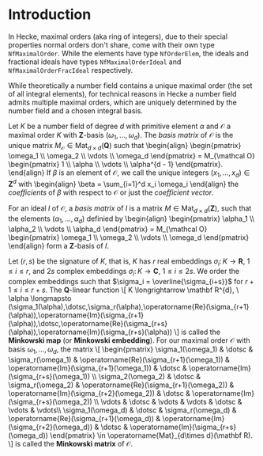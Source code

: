 # Introduction

In Hecke, maximal orders (aka ring of integers), due to their special properties normal orders don't share, come with their own type `NfMaximalOrder`. 
While the elements have type `NfOrderElem`, the ideals and fractional ideals have types `NfMaximalOrderIdeal` and `NfMaximalOrderFracIdeal` respectively.

While theoretically a number field contains a unique maximal order (the set of all integral elements), for technical reasons in Hecke a number field admits multiple maximal orders, which are uniquely determined by the number field and a chosen integral basis.

Let $K$ be a number field of degree $d$ with primitive element $\alpha$ and $\mathcal O$ a maximal order $K$ with $\mathbf{Z}$-basis $(\omega_1,\dotsc,\omega_d)$.
The *basis matrix* of $\mathcal O$ is the unique matrix $M_{\mathcal O} \in \operatorname{Mat}_{d \times d}(\mathbf{Q})$ such that
\begin{align} \begin{pmatrix} \omega_1 \\\\ \omega_2 \\\\ \vdots \\\\ \omega_d \end{pmatrix} = M_{\mathcal O} \begin{pmatrix} 1 \\\\ \alpha \\\\ \vdots \\\\ \alpha^{d - 1} \end{pmatrix}. \end{align}
If $\beta$ is an element of $\mathcal O$, we call the unique integers $(x_1,\dotsc,x_d) \in \mathbf Z^d$ with
\begin{align} \beta = \sum_{i=1}^d x_i \omega_i \end{align}
the *coefficients* of $\beta$ with respect to $\mathcal O$ or just the *coefficient vector*.

For an ideal $I$ of $\mathcal O$, a *basis matrix* of $I$ is a matrix $M \in \operatorname{Mat}_{d \times d}(\mathbf{Z})$, such that the elements $(\alpha_1,\dotsc,\alpha_d)$ definied by
\begin{align} \begin{pmatrix} \alpha_1 \\\\ \alpha_2 \\\\ \vdots \\\\ \alpha_d \end{pmatrix} = M_{\mathcal O} \begin{pmatrix} \omega_1 \\\\ \omega_2 \\\\ \vdots \\\\ \omega_d \end{pmatrix} \end{align}
form a $\mathbf{Z}$-basis of $I$.

Let $(r,s)$ be the signature of $K$, that is, $K$ has $r$ real embeddings $\sigma_i \colon K \to \mathbf{R}$, $1 \leq i \leq r$, and $2s$ complex embeddings $\sigma_i \colon K \to \mathbf{C}$, $1 \leq i \leq 2s$.
We order the complex embeddings such that $\sigma_i = \overline{\sigma_{i+s}}$ for $r + 1 \leq i \leq r + s$.
The $\mathbf{Q}$-linear function
\\[ K \longrightarrow \mathbf R^{d}, \ \alpha \longmapsto (\sigma_1(\alpha),\dotsc,\sigma_r(\alpha),\operatorname{Re}(\sigma_{r+1}(\alpha)),\operatorname{Im}(\sigma_{r+1}(\alpha)),\dotsc,\operatorname{Re}(\sigma_{r+s}(\alpha)),\operatorname{Im}(\sigma_{r+s}(\alpha)) \\]
is called the **Minkowski map** (or **Minkowski embedding**).
For our maximal order $\mathcal O$ with basis $\omega_1,\dotsc,\omega_d$, the matrix
\\[ \begin{pmatrix} 
\sigma_1(\omega_1) & \dotsc & \sigma_r(\omega_1) & \operatorname{Re}(\sigma_{r+1}(\omega_1)) & \operatorname{Im}(\sigma_{r+1}(\omega_1)) & \dotsc & \operatorname{Im}(\sigma_{r+s}(\omega_1)) \\\\
\sigma_2(\omega_2) & \dotsc & \sigma_r(\omega_2) & \operatorname{Re}(\sigma_{r+1}(\omega_2)) & \operatorname{Im}(\sigma_{r+2}(\omega_2)) & \dotsc  & \operatorname{Im}(\sigma_{r+s}(\omega_2)) \\\\
\vdots & \dotsc & \vdots & \vdots & \dotsc & \vdots & \vdots\\\\
\sigma_1(\omega_d) & \dotsc & \sigma_r(\omega_d) & \operatorname{Re}(\sigma_{r+1}(\omega_d)) & \operatorname{Im}(\sigma_{r+2}(\omega_d)) & \dotsc & \operatorname{Im}(\sigma_{r+s}(\omega_d))
\end{pmatrix}
\in \operatorname{Mat}_{d\times d}(\mathbf R).
\\]
is called the **Minkowski matrix** of $\mathcal O$.
